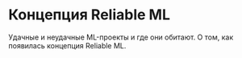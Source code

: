 # Концепция Reliable ML

Удачные и неудачные ML-проекты и где они обитают. О том, как появилась концепция Reliable ML.
